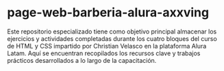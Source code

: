 # page-web-barberia-alura-axxving
Este repositorio especializado tiene como objetivo principal almacenar los ejercicios y actividades completadas durante los cuatro bloques del curso de HTML y CSS impartido por Christian Velasco en la plataforma Alura Latam. Aquí se encuentran recopilados los recursos clave y trabajos prácticos desarrollados a lo largo de la capacitación.

